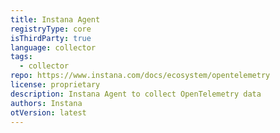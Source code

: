 ```yaml
---
title: Instana Agent
registryType: core
isThirdParty: true
language: collector
tags:
  - collector
repo: https://www.instana.com/docs/ecosystem/opentelemetry
license: proprietary
description: Instana Agent to collect OpenTelemetry data
authors: Instana
otVersion: latest
---
```

